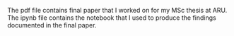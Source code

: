 The pdf file contains final paper that I worked on for my MSc thesis at ARU. The ipynb file contains the notebook that I used to produce the findings documented in the final paper.
